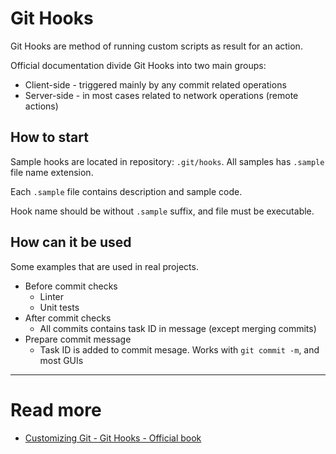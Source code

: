 # Git Hooks

Git Hooks are method of running custom scripts as result for an action.

Official documentation divide Git Hooks into two main groups:
- Client-side - triggered mainly by any commit related operations
- Server-side - in most cases related to network operations (remote actions)

## How to start

Sample hooks are located in repository: `.git/hooks`. All samples has `.sample` file name extension.

Each `.sample` file contains description and sample code.

Hook name should be without `.sample` suffix, and file must be executable.

## How can it be used

Some examples that are used in real projects.

- Before commit checks
  - Linter
  - Unit tests
- After commit checks
  - All commits contains task ID in message (except merging commits)
- Prepare commit message
  - Task ID is added to commit mesage. Works with `git commit -m`, and most GUIs

---

# Read more
- [Customizing Git - Git Hooks - Official book](https://git-scm.com/book/en/v2/Customizing-Git-Git-Hooks)
